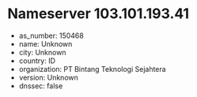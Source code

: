 # Nameserver 103.101.193.41

* as_number: 150468
* name: Unknown
* city: Unknown
* country: ID
* organization: PT Bintang Teknologi Sejahtera
* version: Unknown
* dnssec: false
